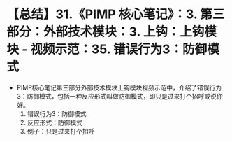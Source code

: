 # 【总结】31.《PIMP 核心笔记》：3. 第三部分：外部技术模块：3. 上钩：上钩模块 - 视频示范：35. 错误行为3：防御模式

-   PIMP核心笔记第三部分外部技术模块上钩模块视频示范中，介绍了错误行为3：防御模式，包括一种反应形式叫做防御模式，即只是过来打个招呼或说你好。 
    1.  错误行为3：防御模式
    2.  反应形式：防御模式
    3.  例子：只是过来打个招呼
